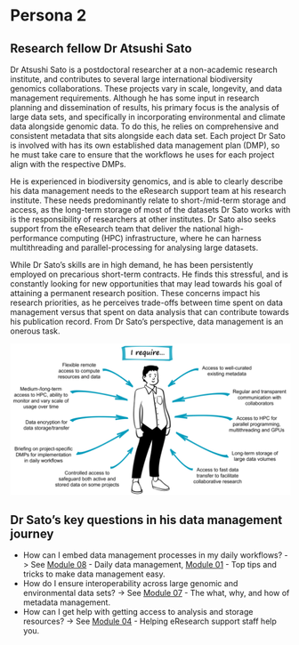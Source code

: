# Persona 2

## Research fellow Dr Atsushi Sato

Dr Atsushi Sato is a postdoctoral researcher at a non-academic research institute, and contributes to several large international biodiversity genomics collaborations. These projects vary in scale, longevity, and data management requirements. Although he has some input in research planning and dissemination of results, his primary focus is the analysis of large data sets, and specifically in incorporating environmental and climate data alongside genomic data. To do this, he relies on comprehensive and consistent metadata that sits alongside each data set. Each project Dr Sato is involved with has its own established data management plan (DMP), so he must take care to ensure that the workflows he uses for each project align with the respective DMPs. 

He is experienced in biodiversity genomics, and is able to clearly describe his data management needs to the eResearch support team at his research institute. These needs predominantly relate to short-/mid-term storage and access, as the long-term storage of most of the datasets Dr Sato works with is the responsibility of researchers at other institutes. Dr Sato also seeks support from the eResearch team that deliver the national high-performance computing (HPC) infrastructure, where he can harness multithreading and parallel-processing for analysing large datasets. 

While Dr Sato’s skills are in high demand, he has been persistently employed on precarious short-term contracts. He finds this stressful, and is constantly looking for new opportunities that may lead towards his goal of attaining a permanent research position. These concerns impact his research priorities, as he perceives trade-offs between time spent on data management versus that spent on data analysis that can contribute towards his publication record. From Dr Sato’s perspective, data management is an onerous task.

![The data management needs of postdoctoral researcher Dr Atsushi Sato](../figures/Scenario2-v4.png)

## Dr Sato’s key questions in his data management journey

* How can I embed data management processes in my daily workflows? -> See [Module 08](https://genomicsaotearoa.github.io/data-management-resources/modules/module08/) - Daily data management, [Module 01](https://genomicsaotearoa.github.io/data-management-resources/modules/module11/) - Top tips and tricks to make data management easy.
* How do I ensure interoperability across large genomic and environmental data sets? -> See [Module 07](https://genomicsaotearoa.github.io/data-management-resources/modules/module07/) - The what, why, and how of metadata management.
* How can I get help with getting access to analysis and storage resources? -> See [Module 04](https://genomicsaotearoa.github.io/data-management-resources/modules/module04/) - Helping eResearch support staff help you.
